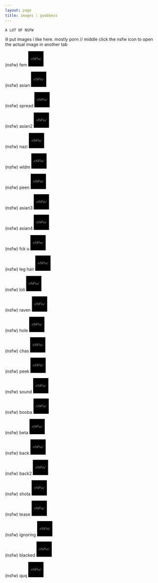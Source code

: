 ```yaml
---
layout: page
title: images | goobbess
---
```


```term
A LOT OF NSFW
```
ill put images i like here. mostly porn // middle click the nsfw icon to open the actual image in another tab

(nsfw) fem 
<a href="images/sauce or eh/fem.png">
<img src="images/nsfw.png" width="50px" height="50px">
</a>


(nsfw) asian 
<a href="images/puss.jpg">
<img src="images/nsfw.png" width="50px" height="50px">
</a>
                                            
(nsfw) spread
<a href="images/pusssss.jpg">
<img src="images/nsfw.png" width="50px" height="50px">
</a>

(nsfw) asian2
<a href="images/sushi.jpg">
<img src="images/nsfw.png" width="50px" height="50px">
</a>

(nsfw) nazi 
<a href="images/hot.jpg">
<img src="images/nsfw.png" width="50px" height="50px">
</a>

(nsfw) wldm
<a href="images/wlm.jpg">
<img src="images/nsfw.png" width="50px" height="50px">
</a>

(nsfw) peen
<a href="images/peen.jpg">
<img src="images/nsfw.png" width="50px" height="50px">
</a>

(nsfw) asian3
<a href="images/oomg.jpg">
<img src="images/nsfw.png" width="50px" height="50px">
</a>

(nsfw) asian4
<a href="images/omg.jpg">
<img src="images/nsfw.png" width="50px" height="50px">
</a>

(nsfw) fck u
<a href="images/flick.jpg">
<img src="images/nsfw.png" width="50px" height="50px">
</a>

(nsfw) leg hair
<a href="images/hair.jpg">
<img src="images/nsfw.png" width="50px" height="50px">
</a>

(nsfw) loli
<a href="images/galaxy.png">
<img src="images/nsfw.png" width="50px" height="50px">
</a>

(nsfw) raven
<a href="images/guh.jpg">
<img src="images/nsfw.png" width="50px" height="50px">
</a>

(nsfw) hole
<a href="images/pussssssss.jpg">
<img src="images/nsfw.png" width="50px" height="50px">
</a>

(nsfw) chas
<a href="images/chas.jpg">
<img src="images/nsfw.png" width="50px" height="50px">
</a>

(nsfw) peek
<a href="images/pusss.jpg">
<img src="images/nsfw.png" width="50px" height="50px">
</a>

(nsfw) sound
<a href="images/sound.jpg">
<img src="images/nsfw.png" width="50px" height="50px">
</a>

(nsfw) booba
<a href="images/big.png">
<img src="images/nsfw.png" width="50px" height="50px">
</a>

(nsfw) beta
<a href="images/beta.jpg">
<img src="images/nsfw.png" width="50px" height="50px">
</a>

(nsfw) back
<a href="images/back.jpg">
<img src="images/nsfw.png" width="50px" height="50px">
</a>

(nsfw) back2
<a href="images/back2.jpg">
<img src="images/nsfw.png" width="50px" height="50px">
</a>

(nsfw) shota
<a href="images/skirt.jpg">
<img src="images/nsfw.png" width="50px" height="50px">
</a>

(nsfw) tease
<a href="images/tease.jpg">
<img src="images/nsfw.png" width="50px" height="50px">
</a>

(nsfw) ignoring
<a href="images/toe.jpg">
<img src="images/nsfw.png" width="50px" height="50px">
</a>

(nsfw) blacked
<a href="images/blac.jpg">
<img src="images/nsfw.png" width="50px" height="50px">
</a>

(nsfw) quq
<a href="images/quq.jpg">
<img src="images/nsfw.png" width="50px" height="50px">
</a>
